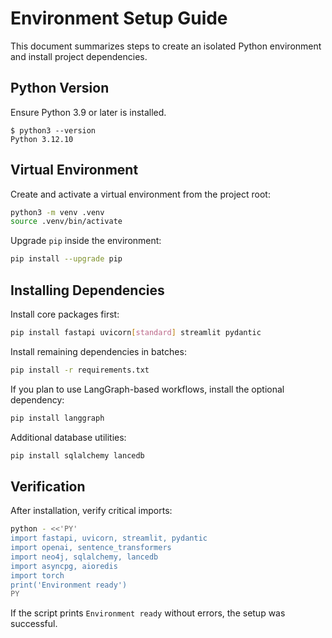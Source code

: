 # Environment Setup Guide

This document summarizes steps to create an isolated Python environment and install project dependencies.

## Python Version
Ensure Python 3.9 or later is installed.

```
$ python3 --version
Python 3.12.10
```

## Virtual Environment
Create and activate a virtual environment from the project root:

```bash
python3 -m venv .venv
source .venv/bin/activate
```

Upgrade `pip` inside the environment:

```bash
pip install --upgrade pip
```

## Installing Dependencies
Install core packages first:

```bash
pip install fastapi uvicorn[standard] streamlit pydantic
```

Install remaining dependencies in batches:

```bash
pip install -r requirements.txt
```

If you plan to use LangGraph-based workflows, install the optional dependency:

```bash
pip install langgraph
```

Additional database utilities:

```bash
pip install sqlalchemy lancedb
```

## Verification
After installation, verify critical imports:

```bash
python - <<'PY'
import fastapi, uvicorn, streamlit, pydantic
import openai, sentence_transformers
import neo4j, sqlalchemy, lancedb
import asyncpg, aioredis
import torch
print('Environment ready')
PY
```

If the script prints `Environment ready` without errors, the setup was successful.
